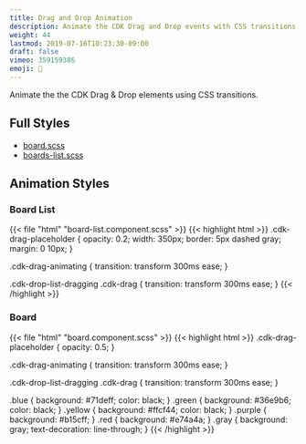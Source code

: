 ```yaml
---
title: Drag and Drop Animation
description: Animate the CDK Drag and Drop events with CSS transitions
weight: 44
lastmod: 2019-07-16T10:23:30-09:00
draft: false
vimeo: 359159386
emoji: 🍱
---
```


Animate the the CDK Drag & Drop elements using CSS transitions.


## Full Styles

- [board.scss](https://github.com/codediodeio/angular-firestarter/blob/master/src/app/kanban/board/board.component.scss)
- [boards-list.scss](https://github.com/codediodeio/angular-firestarter/blob/master/src/app/kanban/boards-list/boards-list.component.scss)

## Animation Styles

### Board List

{{< file "html" "board-list.component.scss" >}}
{{< highlight html >}}
.cdk-drag-placeholder {
  opacity: 0.2;
  width: 350px;
  border: 5px dashed gray;
  margin: 0 10px;
}


.cdk-drag-animating {
  transition: transform 300ms ease;
}

.cdk-drop-list-dragging .cdk-drag {
  transition: transform 300ms ease;
}
{{< /highlight >}}

### Board


{{< file "html" "board.component.scss" >}}
{{< highlight html >}}
.cdk-drag-placeholder {
  opacity: 0.5;
}

.cdk-drag-animating {
  transition: transform 300ms ease;
}

.cdk-drop-list-dragging .cdk-drag {
  transition: transform 300ms ease;
}

.blue { background: #71deff; color: black; }
.green { background: #36e9b6; color: black;  }
.yellow { background: #ffcf44; color: black; }
.purple { background: #b15cff; }
.red { background: #e74a4a; }
.gray { background: gray; text-decoration: line-through; }
{{< /highlight >}}

